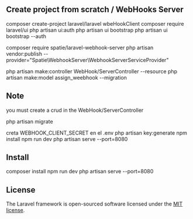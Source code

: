## Create project from scratch / WebHooks Server
composer create-project laravel/laravel wbeHookClient
composer require laravel/ui
php artisan ui:auth
php artisan ui bootstrap 
php artisan ui bootstrap --auth

composer require spatie/laravel-webhook-server
php artisan vendor:publish --provider="Spatie\WebhookServer\WebhookServerServiceProvider"

php artisan make:controller WebHook/ServerController --resource
php artisan make:model assign_weebhook --migration

## Note
you must create a crud in the WebHook/ServerController

php artisan migrate

creta WEBHOOK_CLIENT_SECRET en el .env
php artisan key:generate
npm install
npm run dev
php artisan serve --port=8080

## Install 
composer install
npm run dev
php artisan serve --port=8080

## License

The Laravel framework is open-sourced software licensed under the [MIT license](https://opensource.org/licenses/MIT).
